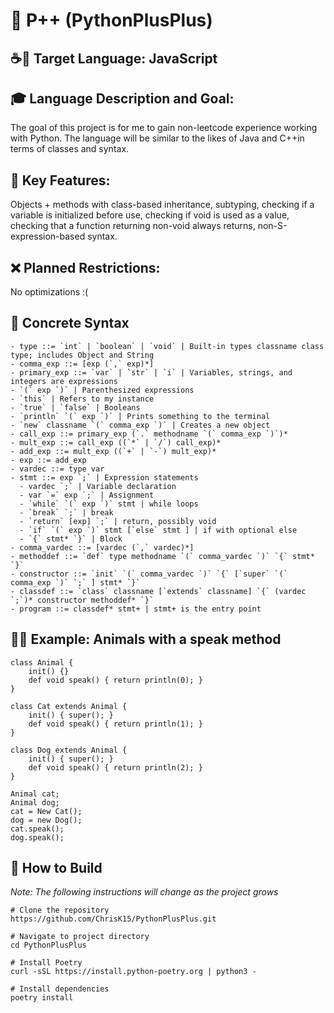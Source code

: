 # 🐍 P++ (PythonPlusPlus)

## ☕📜 Target Language: JavaScript

## 🎓 Language Description and Goal:

The goal of this project is for me to gain non-leetcode experience working with Python. The language will be similar to the likes of Java and C++in terms of classes and syntax.

## 🚀 Key Features:

Objects + methods with class-based inheritance, subtyping, checking if a variable is initialized before use, checking if void is used as a value, checking that a function returning non-void always returns, non-S-expression-based syntax.

## ❌ Planned Restrictions:

No optimizations :(

## 📝 Concrete Syntax

```
- type ::= `int` | `boolean` | `void` | Built-in types classname class type; includes Object and String 
- comma_exp ::= [exp (`,` exp)*]
- primary_exp ::= `var` | `str` | `i` | Variables, strings, and integers are expressions
- `(` exp `)` | Parenthesized expressions
- `this` | Refers to my instance
- `true` | `false` | Booleans
- `println` `(` exp `)` | Prints something to the terminal
- `new` classname `(` comma_exp `)` | Creates a new object
- call_exp ::= primary_exp (`.` methodname `(` comma_exp `)`)*
- mult_exp ::= call_exp ((`*` | `/`) call_exp)*
- add_exp ::= mult_exp ((`+` | `-`) mult_exp)*
- exp ::= add_exp
- vardec ::= type var
- stmt ::= exp `;` | Expression statements
  - vardec `;` | Variable declaration
  - var `=` exp `;` | Assignment
  - `while` `(` exp `)` stmt | while loops
  - `break` `;` | break
  - `return` [exp] `;` | return, possibly void
  - `if` `(` exp `)` stmt [`else` stmt ] | if with optional else
  - `{` stmt* `}` | Block
- comma_vardec ::= [vardec (`,` vardec)*]
- methoddef ::= `def` type methodname `(` comma_vardec `)` `{` stmt* `}`
- constructor ::= `init` `(` comma_vardec `)` `{` [`super` `(` comma_exp `)` `;` ] stmt* `}`
- classdef ::= `class` classname [`extends` classname] `{` (vardec `;`)* constructor methoddef* `}`
- program ::= classdef* stmt+ | stmt+ is the entry point
```

## 🐶🐱 Example: Animals with a speak method

```
class Animal {
    init() {}
    def void speak() { return println(0); }
}

class Cat extends Animal {
    init() { super(); }
    def void speak() { return println(1); }
}

class Dog extends Animal {
    init() { super(); }
    def void speak() { return println(2); }
}

Animal cat;
Animal dog;
cat = New Cat();
dog = new Dog();
cat.speak();
dog.speak();
```

## 📝 How to Build
*Note: The following instructions will change as the project grows*
```shell
# Clone the repository
https://github.com/ChrisK15/PythonPlusPlus.git

# Navigate to project directory
cd PythonPlusPlus

# Install Poetry
curl -sSL https://install.python-poetry.org | python3 -

# Install dependencies
poetry install
```